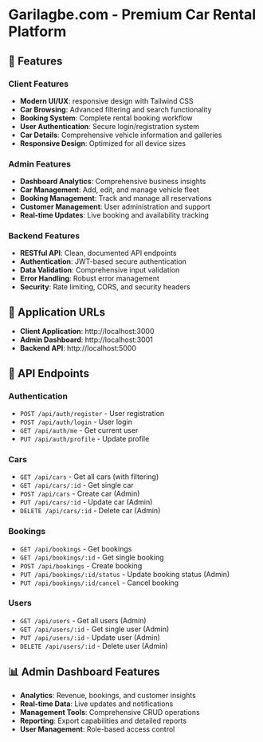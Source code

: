 # Garilagbe.com - Premium Car Rental Platform

## 🚀 Features

### Client Features
- **Modern UI/UX**: responsive design with Tailwind CSS
- **Car Browsing**: Advanced filtering and search functionality
- **Booking System**: Complete rental booking workflow
- **User Authentication**: Secure login/registration system
- **Car Details**: Comprehensive vehicle information and galleries
- **Responsive Design**: Optimized for all device sizes

### Admin Features
- **Dashboard Analytics**: Comprehensive business insights
- **Car Management**: Add, edit, and manage vehicle fleet
- **Booking Management**: Track and manage all reservations
- **Customer Management**: User administration and support
- **Real-time Updates**: Live booking and availability tracking

### Backend Features
- **RESTful API**: Clean, documented API endpoints
- **Authentication**: JWT-based secure authentication
- **Data Validation**: Comprehensive input validation
- **Error Handling**: Robust error management
- **Security**: Rate limiting, CORS, and security headers

## 📱 Application URLs

- **Client Application**: http://localhost:3000
- **Admin Dashboard**: http://localhost:3001
- **Backend API**: http://localhost:5000

## 🔧 API Endpoints

### Authentication
- `POST /api/auth/register` - User registration
- `POST /api/auth/login` - User login
- `GET /api/auth/me` - Get current user
- `PUT /api/auth/profile` - Update profile

### Cars
- `GET /api/cars` - Get all cars (with filtering)
- `GET /api/cars/:id` - Get single car
- `POST /api/cars` - Create car (Admin)
- `PUT /api/cars/:id` - Update car (Admin)
- `DELETE /api/cars/:id` - Delete car (Admin)

### Bookings
- `GET /api/bookings` - Get bookings
- `GET /api/bookings/:id` - Get single booking
- `POST /api/bookings` - Create booking
- `PUT /api/bookings/:id/status` - Update booking status (Admin)
- `PUT /api/bookings/:id/cancel` - Cancel booking

### Users
- `GET /api/users` - Get all users (Admin)
- `GET /api/users/:id` - Get single user (Admin)
- `PUT /api/users/:id` - Update user (Admin)
- `DELETE /api/users/:id` - Delete user (Admin)

## 📊 Admin Dashboard Features

- **Analytics**: Revenue, bookings, and customer insights
- **Real-time Data**: Live updates and notifications
- **Management Tools**: Comprehensive CRUD operations
- **Reporting**: Export capabilities and detailed reports
- **User Management**: Role-based access control

